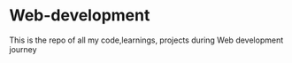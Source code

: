 # Web-development
This is the repo of all my code,learnings, projects during Web development journey
